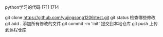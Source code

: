 python学习的代码 1711 1714

git clone https://github.com/yujingsong1206/test.git
git status 检查哪些修改
git add .  添加所有修改的文件
git commit -m 'init'  提交到本地仓库
git push   上传到远程仓库